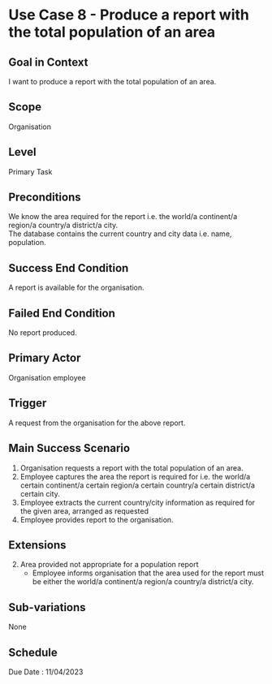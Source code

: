 # Use Case 8 - Produce a report with the total population of an area

## Goal in Context
I want to produce a report with the total population of an area.

## Scope
Organisation

## Level
Primary Task

## Preconditions
We know the area required for the report i.e. the world/a continent/a region/a country/a district/a city. <br>
The database contains the current country and city data i.e. name, population.

## Success End Condition
A report is available for the organisation.

## Failed End Condition
No report produced.

## Primary Actor
Organisation employee

## Trigger
A request from the organisation for the above report.

## Main Success Scenario
1. Organisation requests a report with the total population of an area. <br>
2. Employee captures the area the report is required for i.e. the world/a certain continent/a certain region/a
   certain country/a certain district/a certain city. <br>
3. Employee extracts the current country/city information as required for the given area, arranged as requested <br>
4. Employee provides report to the organisation.

## Extensions
2. Area provided not appropriate for a population report <br>
    * Employee informs organisation that the area used for the report must be either the world/a continent/a region/a
      country/a district/a city.

## Sub-variations
None

## Schedule
Due Date : 11/04/2023